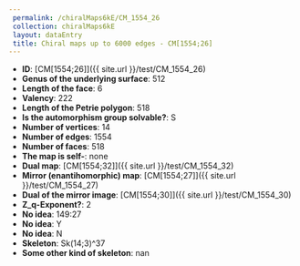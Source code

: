 ```yaml
--- 
 permalink: /chiralMaps6kE/CM_1554_26 
 collection: chiralMaps6kE
 layout: dataEntry
 title: Chiral maps up to 6000 edges - CM[1554;26]
---
```


- **ID**: [CM[1554;26]]({{ site.url }}/test/CM_1554_26)
- **Genus of the underlying surface**: 512
- **Length of the face**: 6
- **Valency**: 222
- **Length of the Petrie polygon**: 518
- **Is the automorphism group solvable?**: S
- **Number of vertices**: 14
- **Number of edges**: 1554
- **Number of faces**: 518
- **The map is self-**: none
- **Dual map**: [CM[1554;32]]({{ site.url }}/test/CM_1554_32)
- **Mirror (enantihomorphic) map**: [CM[1554;27]]({{ site.url }}/test/CM_1554_27)
- **Dual of the mirror image**: [CM[1554;30]]({{ site.url }}/test/CM_1554_30)
- **Z_q-Exponent?**: 2
- **No idea**:  149:27
- **No idea**: Y
- **No idea**: N
- **Skeleton**: Sk(14;3)^37
- **Some other kind of skeleton**: nan
